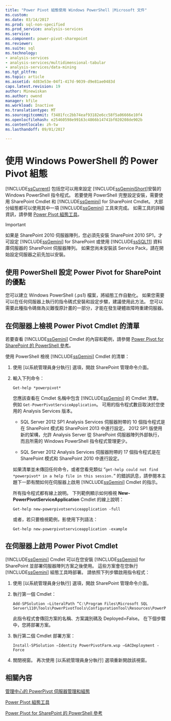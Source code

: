 ```yaml
---
title: "Power Pivot 組態使用 Windows PowerShell |Microsoft 文件"
ms.custom: 
ms.date: 03/14/2017
ms.prod: sql-non-specified
ms.prod_service: analysis-services
ms.service: 
ms.component: power-pivot-sharepoint
ms.reviewer: 
ms.suite: sql
ms.technology:
- analysis-services
- analysis-services/multidimensional-tabular
- analysis-services/data-mining
ms.tgt_pltfrm: 
ms.topic: article
ms.assetid: 4d83e53e-04f1-417d-9039-d9e81ae0483d
caps.latest.revision: 19
author: Minewiskan
ms.author: owend
manager: kfile
ms.workload: Inactive
ms.translationtype: MT
ms.sourcegitcommit: f3481fcc2bb74eaf93182e6cc58f5a06666e10f4
ms.openlocfilehash: e25460598e99163c4866b14741bf020208de902b
ms.contentlocale: zh-tw
ms.lasthandoff: 09/01/2017

---
```

# <a name="power-pivot-configuration-using-windows-powershell"></a>使用 Windows PowerShell 的 Power Pivot 組態
  [!INCLUDE[ssCurrent](../../includes/sscurrent-md.md)] 包括您可以用來設定 [!INCLUDE[ssGeminiShort](../../includes/ssgeminishort-md.md)]安裝的 Windows PowerShell 指令程式。 若要使用 PowerShell 完整設定安裝，需要使用 SharePoint Cmdlet 和 [!INCLUDE[ssGemini](../../includes/ssgemini-md.md)] for SharePoint Cmdlet。 大部分組態都可以使用其中一項 [!INCLUDE[ssGemini](../../includes/ssgemini-md.md)] 工具來完成。 如需工具的詳細資訊，請參閱 [Power Pivot 組態工具](../../analysis-services/power-pivot-sharepoint/power-pivot-configuration-tools.md)。  
  
> [!IMPORTANT]  
>  如果是 SharePoint 2010 伺服器陣列，您必須先安裝 SharePoint 2010 SP1，才可設定 [!INCLUDE[ssGemini](../../includes/ssgemini-md.md)] for SharePoint 或使用 [!INCLUDE[ssSQL11](../../includes/sssql11-md.md)] 資料庫伺服器的 SharePoint 伺服器陣列。 如果您尚未安裝該 Service Pack，請在開始設定伺服器之前先加以安裝。  
  
## <a name="benefits-of-configuring-power-pivot-for-sharepoint-using-powershell"></a>使用 PowerShell 設定 Power Pivot for SharePoint 的優點  
 您可以建立 Windows PowerShell (.ps1) 檔案，將組態工作自動化。 如果您需要可以在任何伺服器上執行的指令碼式安裝和設定步驟，建議使用此方法。 您可以需要此種指令碼做為災難復原計畫的一部分，才能在發生硬體故障時重建伺服器。  
  
## <a name="view-a-list-of-the-power-pivot-cmdlets-on-a-server"></a>在伺服器上檢視 Power Pivot Cmdlet 的清單  
 若要查看 [!INCLUDE[ssGemini](../../includes/ssgemini-md.md)] Cmdlet 的內容和範例，請參閱 [Power Pivot for SharePoint 的 PowerShell 參考](../../analysis-services/powershell/powershell-reference-for-power-pivot-for-sharepoint.md)。  
  
 使用 PowerShell 檢視 [!INCLUDE[ssGemini](../../includes/ssgemini-md.md)] Cmdlet 的清單：  
  
1.  使用 [以系統管理員身分執行] 選項，開啟 SharePoint 管理命令介面。  
  
2.  輸入下列命令：  
  
    ```  
    Get-help *powerpivot*  
    ```  
  
     您應該查看在 Cmdlet 名稱中包含 [!INCLUDE[ssGemini](../../includes/ssgemini-md.md)] 的 Cmdlet 清單。 例如 `Get-PowerPivotServiceApplication`。 可用的指令程式數目取決於您使用的 Analysis Services 版本。  
  
    -   SQL Server 2012 SP1 Analysis Services 伺服器附帶的 10 個指令程式是在 SharePoint 模式和 SharePoint 2013 中進行設定。 2012 SP1 版使用新的架構，允許 Analysis Server 從 SharePoint 伺服器陣列外部執行，而且所需的 Windows PowerShell 指令程式管理更少。  
  
    -   SQL Server 2012 Analysis Services 伺服器附帶的 17 個指令程式是在 SharePoint 模式和 SharePoint 2010 中進行設定。  
  
     如果清單並未傳回任何命令，或者您看見類似 “`get-help could not find *powerpivot* in a help file in this session.`“ 的錯誤訊息，請參閱本主題下一節有關如何在伺服器上啟用 [!INCLUDE[ssGemini](../../includes/ssgemini-md.md)] Cmdlet 的指示。  
  
     所有指令程式都有線上說明。 下列範例顯示如何檢視 **New-PowerPivotServiceApplication** Cmdlet 的線上說明：  
  
    ```  
    Get-help new-powerpivotserviceapplication -full  
    ```  
  
     或者，若只要檢視範例，影使用下列語法：  
  
    ```  
    Get-help new-powerpivotserviceapplication -example  
    ```  
  
## <a name="enable-power-pivot-cmdlets-on-a-server"></a>在伺服器上啟用 Power Pivot Cmdlet  
 [!INCLUDE[ssGemini](../../includes/ssgemini-md.md)] Cmdlet 可以在您安裝 [!INCLUDE[ssGemini](../../includes/ssgemini-md.md)] for SharePoint 並部署伺服器陣列方案之後使用。 這些方案會在您執行 [!INCLUDE[ssGemini](../../includes/ssgemini-md.md)] 組態工具時部署。 請依照下列步驟啟用指令程式：  
  
1.  使用 [以系統管理員身分執行] 選項，開啟 SharePoint 管理命令介面。  
  
2.  執行第一個 Cmdlet：  
  
    ```  
    Add-SPSolution –LiteralPath “C:\Program Files\Microsoft SQL Server\110\Tools\PowerPivotTools\ConfigurationTool\Resources\PowerPivotFarm.wsp”  
    ```  
  
     此指令程式會傳回方案的名稱、方案識別碼及 Deployed=False。 在下個步驟中，您將部署方案。  
  
3.  執行第二個 Cmdlet 部署方案：  
  
    ```  
    Install-SPSolution –Identity PowerPivotFarm.wsp –GACDeployment -Force  
    ```  
  
4.  關閉視窗。 再次使用 [以系統管理員身分執行] 選項重新開啟該視窗。  
  
## <a name="related-content"></a>相關內容  
 [管理中心的 PowerPivot 伺服器管理和組態](../../analysis-services/power-pivot-sharepoint/power-pivot-server-administration-and-configuration-in-central-administration.md)  
  
 [Power Pivot 組態工具](../../analysis-services/power-pivot-sharepoint/power-pivot-configuration-tools.md)  
  
 [Power Pivot for SharePoint 的 PowerShell 參考](../../analysis-services/powershell/powershell-reference-for-power-pivot-for-sharepoint.md)  
  
  

